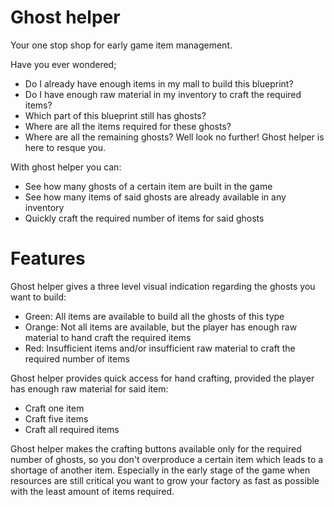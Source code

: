 # Ghost helper

Your one stop shop for early game item management.

Have you ever wondered;

-   Do I already have enough items in my mall to build this blueprint?
-   Do I have enough raw material in my inventory to craft the required items?
-   Which part of this blueprint still has ghosts?
-   Where are all the items required for these ghosts?
-   Where are all the remaining ghosts?
    Well look no further! Ghost helper is here to resque you.

With ghost helper you can:

-   See how many ghosts of a certain item are built in the game
-   See how many items of said ghosts are already available in any inventory
-   Quickly craft the required number of items for said ghosts

# Features

Ghost helper gives a three level visual indication regarding the ghosts you want to build:

-   Green: All items are available to build all the ghosts of this type
-   Orange: Not all items are available, but the player has enough raw material to hand craft the required items
-   Red: Insufficient items and/or insufficient raw material to craft the required number of items

Ghost helper provides quick access for hand crafting, provided the player has enough raw material for said item:

-   Craft one item
-   Craft five items
-   Craft all required items

Ghost helper makes the crafting buttons available only for the required number of ghosts, so you don't overproduce a certain item which leads to a shortage of another item. Especially in the early stage of the game when resources are still critical you want to grow your factory as fast as possible with the least amount of items required.
